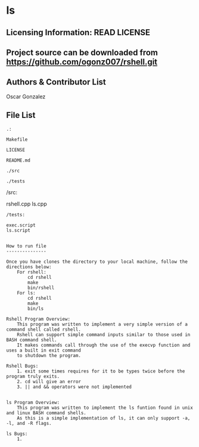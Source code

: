 ls
======

Licensing Information: READ LICENSE
------

Project source can be downloaded from https://github.com/ogonz007/rshell.git
------

Authors & Contributor List
------
Oscar Gonzalez

File List
------
~~~~
.:

Makefile

LICENSE

README.md

./src

./tests
~~~~
/src:

rshell.cpp
ls.cpp
~~~~
/tests:

exec.script
ls.script


How to run file
---------------

Once you have clones the directory to your local machine, follow the directions below:
	For rshell:
		cd rshell
		make
		bin/rshell
	For ls:
		cd rshell
		make
		bin/ls

Rshell Program Overview:
	This program was written to implement a very simple version of a command shell called rshell.
	Rshell can support simple command inputs similar to those used in BASH command shell.
	It makes commands call through the use of the execvp function and uses a built in exit command
	to shutdown the program.

Rshell Bugs:
	1. exit some times requires for it to be types twice before the program truly exits.
	2. cd will give an error
	3. || and && operators were not implemented 


ls Program Overview:
	This program was written to implement the ls funtion found in unix and linux BASH command shells.
	As this is a simple implementation of ls, it can only support -a, -l, and -R flags.

ls Bugs:
	1.
